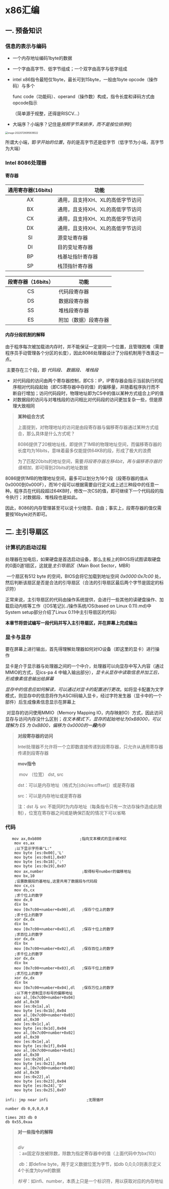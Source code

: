 # x86汇编

## 一. 预备知识

### 信息的表示与编码

- 一个内存地址编码1byte的数据

- 一个字由高字节、低字节组成；一个双字由高字与低字组成

- intel x86指令最短仅1byte，最长可到15byte，一般由1byte opcode（操作码）与多个

  func code（功能码）、operand（操作数）构成，指令长度和译码方式由opcode指示

  （简单源于规整，还得是RISCV...）

- 大端序？小端序？记住是*按照字节来排序，而不是按位排序*的

<img src="../../_Images/image-20220728095839022.png" alt="image-20220728095839022" style="zoom:50%;" />

​	所谓大小端，即*字开始的位置*，存的是高字节还是低字节（低字节为小端，高字节为大端）

### Intel 8086处理器

#### 寄存器

| 通用寄存器(16bits) | 功能                             |
| :----------------: | -------------------------------- |
|         AX         | 通用，且支持XH、XL的高低字节访问 |
|         BX         | 通用，且支持XH、XL的高低字节访问 |
|         CX         | 通用，且支持XH、XL的高低字节访问 |
|         DX         | 通用，且支持XH、XL的高低字节访问 |
|         SI         | 源变址寄存器                     |
|         DI         | 目的变址寄存器                   |
|         BP         | 栈基址指针寄存器                 |
|         SP         | 栈顶指针寄存器                   |

| 段寄存器（16bits） | 功能                 |
| :----------------: | -------------------- |
|         CS         | 代码段寄存器         |
|         DS         | 数据段寄存器         |
|         SS         | 堆栈段寄存器         |
|         ES         | 附加（数据）段寄存器 |

#### 内存分段机制的解释

​	由于程序每次被加载进内存时，并不能保证一定是同一个位置，且管理困难（需要程序员手动管理各个分区的长度），因此8086处理器设计了分段机制用于改善这一点。

​	主要存在三个段，即 *代码段、 数据段、 堆栈段*

- 对代码段的访问由两个寄存器控制，即CS：IP，IP寄存器会指示当前执行的程序相对代码段起始（即CS寄存器中存的值）的偏移量，并随着程序执行而不断自行增加；访问代码段时，物理地址即为CS中的值以某种方式组合上IP的值
- 对数据段的访问与对堆栈段的访问相比对代码段的访问更加复杂一些，但是原理大致相同

> **某种组合方式**
>
> ​	上面提到，对物理地址的访问是由段寄存器与偏移寄存器通过某种方式组合，那么具体是什么方式呢？
>
> ​	8086提供了20根地址线，即提供了1MB的物理地址空间，而偏移寄存器的长度均为16bits，意味着最多仅能提供64KB的段，形成了极大的浪费
>
> ​	为了匹配20bits的地址空间，需要*将段寄存器左移4bit*，*再与偏移寄存器的值相加*，即可得到20bits的地址数据

​	8086提供1MB的物理地址空间，最多可以划分为16个段（段寄存器的值从0x0000到0x000F），而16个段可以根据需要自行定义成上述三种段中的任意一种。程序员在代码段超过64KB时，修改一次CS的值，即可继续下一个代码段的指令执行；对数据段、堆栈段也是如此。

​	因此，8086的内存管理甚至可以说十分随意、自由；事实上，段寄存器的值仅需要按16byte对齐即可。

## 二. 主引导扇区

### 计算机的启动过程

​	处理器在加电后，如果硬盘是首选启动设备，那么主板上的BIOS将试图读取硬盘的0面0道1扇区，这就是*主引导扇区*（Main Boot Sector，MBR）

​	一个扇区有512 byte 的空间，BIOS会将它加载到地址空间 *0x0000:0x7c00* 处，然后判断该扇区是否是合法的引导扇区（合法的引导扇区最后两个字节是固定的标识符）

​	正常来说，主引导扇区的代码由操作系统提供，会进行一些其他的读硬盘操作、加载启动内核等工作（[OS笔记](../操作系统/OS(based on Linux 0.11).md)中System setup部分介绍了Linux 0.11中主引导扇区的代码）

​	**本章节将尝试编写一段代码并写入主引导扇区，并在屏幕上完成输出**

### 显卡与显存

​	要在屏幕上进行输出，首先得理解处理器如何对IO设备（即这里的显卡）进行操作

​	显卡是介于显示器与处理器之间的一个中介，处理器可以向显存中写入内容（通过MMIO的方式，见ics-pa 4 中输入输出部分），*显卡从显存中读取信息并加工后，形成像素信息输出给屏幕*

​	*显存中的信息应如何解读，可以通过对显卡的配置进行更改*。如将显卡配置为文字模式，则显存中的信息将作为ASCII码输入显卡，经过字符发生器（显卡中的一个部件）后生成像素信息显示在屏幕上

​	对显存的访问使用MMIO（Memory Mapping IO，内存映射IO）方式，因此访问显存与访问内存没什么区别；*在文本模式下，显存的起始地址为0xB8000，可以理解为 ES 为 0xB800，偏移为 0x0000的一**段**内存*

> **对段寄存器的访问**
>
> ​	Intel处理器不允许将一个立即数直接传递到段寄存器，只允许从通用寄存器传递到段寄存器

> **mov指令**
>
> ​	mov （位宽） dst, src
>
> dst：可以是内存地址（格式为[(ds)/es:offset]）或是寄存器
>
> src：可以是内存地址或是寄存器
>
> 注：dst 与 src 不能同时为内存地址（每条指令只有一次访存操作造成此限制），位宽在寄存器之间或是确保匹配的情况下可以省略

### 代码

```assembly
   mov ax,0xb800                 ;指向文本模式的显示缓冲区
    mov es,ax
    ;以下显示字符串"L:"
    mov byte [es:0x00],'L'
    mov byte [es:0x01],0x07
    mov byte [es:0x18],':'
    mov byte [es:0x19],0x07
    mov ax,number                 ;取得标号number的偏移地址
    mov bx,10
    ;设置数据段的基地址,这里共用了数据段与代码段
    mov cx,cs
    mov ds,cx
    ;求个位上的数字
    mov dx,0
    div bx
    mov [0x7c00+number+0x00],dl   ;保存个位上的数字
    ;求十位上的数字
    xor dx,dx
    div bx
    mov [0x7c00+number+0x01],dl   ;保存十位上的数字
    ;求百位上的数字
    xor dx,dx
    div bx
    mov [0x7c00+number+0x02],dl   ;保存百位上的数字
    ;求千位上的数字
    xor dx,dx
    div bx
    mov [0x7c00+number+0x03],dl   ;保存千位上的数字
    ;求万位上的数字 
    xor dx,dx
    div bx
    mov [0x7c00+number+0x04],dl   ;保存万位上的数字
    ;以下用十进制显示标号的偏移地址
    mov al,[0x7c00+number+0x04]
    add al,0x30
    mov [es:0x1a],al
    mov byte [es:0x1b],0x04
    mov al,[0x7c00+number+0x03]
    add al,0x30
    mov [es:0x1c],al
    mov byte [es:0x1d],0x04
    mov al,[0x7c00+number+0x02]
    add al,0x30
    mov [es:0x1e],al
    mov byte [es:0x1f],0x04
    mov al,[0x7c00+number+0x01]
    add al,0x30
    mov [es:0x20],al
    mov byte [es:0x21],0x04
    mov al,[0x7c00+number+0x00]
    add al,0x30
    mov [es:0x22],al
    mov byte [es:0x23],0x04
    mov byte [es:0x24],'D'
    mov byte [es:0x25],0x07
      
infi: jmp near infi                 ;无限循环
      
number db 0,0,0,0,0
  
times 203 db 0 
db 0x55,0xaa
```

> **对一些指令的解释**
>
> ​	*div*：ax固定存放被除数，除数为指定寄存器中的值（上面代码中为bx(10)）
>
> ​	*db*：即define byte，用于定义数据位宽为字节，如db 0,0,0,0则表示定义4个长度为byte的数据
>
> ​	*标号*：如infi、number，本质上只是一个标识符，用以获取对应的内存地址
